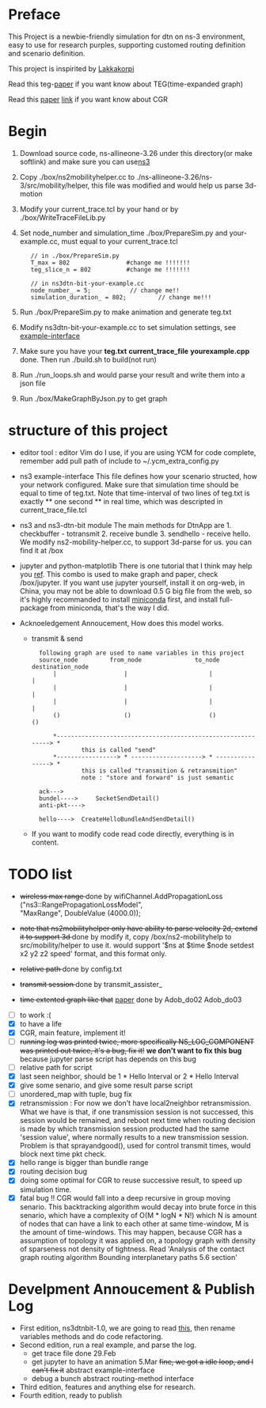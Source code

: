 # Preface
This Project is a newbie-friendly simulation for dtn on ns-3 environment, easy to use for research purples, supporting customed routing definition and scenario definition.

This project is inspirited by [Lakkakorpi](https://www.netlab.tkk.fi/tutkimus/dtn/ns/)

Read this teg-[paper](https://smartech.gatech.edu/bitstream/handle/1853/6492/GIT-CC-04-07.pdf?sequence=1&isAllowed=y) if you want know about TEG(time-expanded graph)

Read this [paper](http://www.sciencedirect.com/science/article/pii/S0094576512000288) [link](https://tools.ietf.org/html/draft-burleigh-dtnrg-cgr-00) if you want know about CGR

# Begin

  1. Download source code, ns-allineone-3.26 under this directory(or make softlink) and make sure you can use[ns3](Installhttps://www.nsnam.org/releases/)
  2. Copy ./box/ns2mobilityhelper.cc to ./ns-allineone-3.26/ns-3/src/mobility/helper, this file was modified and would help us parse 3d-motion
  3. Modify your current_trace.tcl by your hand or by ./box/WriteTraceFileLib.py
  4. Set node_number and simulation_time ./box/PrepareSim.py and your-example.cc, must equal to your current_trace.tcl
        
            // in ./box/PrepareSim.py
            T_max = 802                #change me !!!!!!!
            teg_slice_n = 802          #change me !!!!!!!

            // in ns3dtn-bit-your-example.cc
            node_number_ = 5;           // change me!!
            simulation_duration_ = 802;         // change me!!!

  5. Run ./box/PrepareSim.py to make animation and generate teg.txt
  6. Modify ns3dtn-bit-your-example.cc to set simulation settings, see [example-interface](#C)
  7. Make sure you have your **teg.txt** **current_trace_file** **yourexample.cpp** done. Then run ./build.sh to build(not run) 
  8. Run ./run_loops.sh and would parse your result and write them into a json file
  9. Run ./box/MakeGraphByJson.py to get graph

# structure of this project

* editor tool : editor Vim do I use, if you are using YCM for code complete, remember add pull path of include to ~/.ycm_extra_config.py

* ns3 example-interface
This file defines how your scenario structed, how your network configured.
Make sure that simulation time should be equal to time of teg.txt.
Note that time-interval of two lines of teg.txt is exactly ** one second ** in real time, which was descripted in current_trace_file.tcl

* ns3 and ns3-dtn-bit module <a name="C"></a>
The main methods for DtnApp are 1. checkbuffer - totransmit 2. receive bundle 3. sendhello - receive hello.
We modify ns2-mobility-helper.cc, to support 3d-parse for us. you can find it at /box

* jupyter and python-matplotlib <a name="B"></a>
There is one tutorial that I think may help you [ref](https://www.youtube.com/watch?v=HW29067qVWk&t=1568s).
This combo is used to make graph and paper, check /box/jupyter.
If you want use jupyter yourself, install it on org-web, in China, you may not be able to download 0.5 G big file from the web, 
so it's highly recommanded to install [miniconda](http://cs205uiuc.github.io/guidebook/resources/python-miniconda.html) first, and install full-package from miniconda, that's the way I did.

* Acknoeledgement Annoucement, How does this model works.

    * transmit & send

            following graph are used to name variables in this project
            source_node         from_node               to_node           destination_node
                |                   |                       |                   |
                |                   |                       |                   |
                |                   |                       |                   |
                ()                  ()                      ()                  ()
                
                *-------------------------------------------------------------> *
                        this is called "send"
                *-----------------> * --------------------> * ----------------> *
                        this is called "transmition & retransmition"
                        note : "store and forward" is just semantic

            ack--->
            bundel---->     SocketSendDetail()
            anti-pkt----> 

            hello---->  CreateHelloBundleAndSendDetail()

    * If you want to modify code
        read code directly, everything is in content.

# TODO list

* <s>wireless max range </s> done by 
        wifiChannel.AddPropagationLoss ("ns3::RangePropagationLossModel",  
                "MaxRange", DoubleValue (4000.0));
* <s>note that ns2mobilityhelper only have ability to parse velocity 2d, extend it to support 3d </s> done by modify it, copy /box/ns2-mobilityhelp to src/mobility/helper to use it.
would support '$ns at $time $node setdest x2 y2 z2 speed' format, and this format only.
    
* <s>relative path </s> done by 
        config.txt
* <s>transmit session </s> done by
        transmit_assister_
* <s>time extented graph like that</s> [paper](https://smartech.gatech.edu/bitstream/handle/1853/6492/GIT-CC-04-07.pdf?sequence=1&isAllowed=y) done by
        Adob_do02 Adob_do03
- [ ] to work :(
- [x] to have a life
- [x] CGR, main feature, implement it!
- [ ] <s>running log was printed twice, more specifically NS_LOG_COMPONENT was printed out twice, it's a bug, fix it!</s> **we don't want to fix this bug** because jupyter parse script has depends on this bug
- [ ] relative path for script
- [x] last seen neighbor, should be 1 * Hello Interval or 2 * Hello Interval
- [x] give some senario, and give some result parse script
- [ ] unordered_map with tuple, bug fix
- [x] retransmission : For now we don't have local2neighbor retransmission. What we have is that, if one transmission session is not successed, this session would be remained, and reboot next time when routing decision is made by which transmission session producted had the same 'session value', where normally results to a new transmission session. Problem is that sprayandgood(), used for control transmit times, would block next time pkt check.
- [x] hello range is bigger than bundle range
- [x] routing decision bug
- [x] doing some optimal for CGR to reuse successive result, to speed up simulation time.
- [x] fatal bug !! CGR would fall into a deep recursive in group moving senario.  This backtracking algorithm would decay into brute force in this senario, 
which have a complexity of O(M * logN * N!) which N is amount of nodes that can have a link to each other at same time-window, M is the amount of time-windows.
This may happen, because CGR has a assumption of topology it was applied on, a topology graph with density of sparseness not density of tightness. Read 'Analysis of the contact graph routing algorithm Bounding interplanetary paths 5.6 section'

# Develpment Annoucement & Publish Log

* First edition, ns3dtnbit-1.0, we are going to read [this](https://www.netlab.tkk.fi/tutkimus/dtn/ns/), then rename variables methods and do code refactoring.
* Second edition, run a real example, and parse the log.
    * get trace file done 29.Feb
    * get jupyter to have an animation 5.Mar
        <s>fine, we got a idle loop, and I can't fix it</s>
        abstract example-interface
    * debug a bunch
        abstract routing-method interface
* Third edition, features and anything else for research.
* Fourth edition, ready to publish

[image01]: https://github.com/bit-oh-my-god/ns3-dtn-bit/tree/master/box/Diagram1.png

